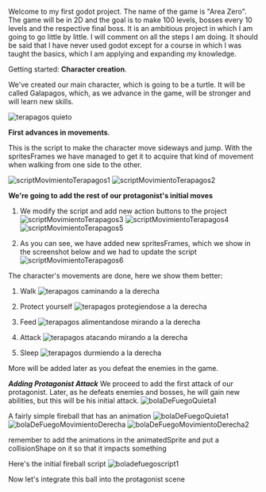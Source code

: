 Welcome to my first godot project. The name of the game is "Area Zero". The game will be in 2D and the goal is to make 100 levels,
bosses every 10 levels and the respective final boss.
It is an ambitious project in which I am going to go little by little.
I will comment on all the steps I am doing. It should be said that I have never used godot except for a course in which I was taught the basics, which I am applying and expanding my knowledge.

Getting started:
**Character creation**.

We've created our main character, which is going to be a turtle. It will be called Galapagos, which, as we advance in the game, will be stronger and will learn new skills.

![terapagos quieto](https://github.com/CristianRMN/Zero-Area/assets/172594866/0e445a6b-3b82-4f09-9b0b-11385372af9f)


**First advances in movements**.

This is the script to make the character move sideways and jump. With the spritesFrames we have managed to get it to acquire that kind of movement when walking from one side to the other.

![scriptMovimientoTerapagos1](https://github.com/CristianRMN/Zero-Area/assets/172594866/065ea9cf-e12c-4d6e-aec6-46721fcca020)
![scriptMovimientoTerapagos2](https://github.com/CristianRMN/Zero-Area/assets/172594866/6561145d-b53d-4775-ac53-cd713739d5c6)

**We're going to add the rest of our protagonist's initial moves**
1. We modify the script and add new action buttons to the project
   ![scriptMovimientoTerapagos3](https://github.com/CristianRMN/Zero-Area/assets/172594866/2691f35f-962d-4451-99ea-9654c3106738) 
   ![scriptMovimientoTerapagos4](https://github.com/CristianRMN/Zero-Area/assets/172594866/31d3e50c-35f9-4d10-afd8-a1de3fade28a)
   ![scriptMovimientoTerapagos5](https://github.com/CristianRMN/Zero-Area/assets/172594866/50a4daa6-ada4-4cd6-b050-e90cf6ed8b9d)

2. As you can see, we have added new spritesFrames, which we show in the screenshot below and we had to update the script
   ![scriptMovimientoTerapagos6](https://github.com/CristianRMN/Zero-Area/assets/172594866/cd9c3b78-136a-46bb-9530-0cbda78f21a1)

The character's movements are done, here we show them better:

1. Walk
![terapagos caminando a la derecha](https://github.com/CristianRMN/Zero-Area/assets/172594866/b20071c0-c655-4150-86d5-c88303e4c9ee)

2. Protect yourself
![terapagos protegiendose a la derecha](https://github.com/CristianRMN/Zero-Area/assets/172594866/119f093e-79a4-4141-9bfc-91af325133e1)

3. Feed
![terapagos alimentandose mirando a la derecha](https://github.com/CristianRMN/Zero-Area/assets/172594866/e6f786d5-214c-4773-b9c8-240e5fb35a6b)

4. Attack
![terapagos atacando mirando a la derecha](https://github.com/CristianRMN/Zero-Area/assets/172594866/de40a322-cb9d-4814-9139-808125af75ae)

5. Sleep
![terapagos durmiendo a la derecha](https://github.com/CristianRMN/Zero-Area/assets/172594866/8b842c31-5a58-40c2-ad91-f890859a5a13)

More will be added later as you defeat the enemies in the game.

***Adding Protagonist Attack***
We proceed to add the first attack of our protagonist. Later, as he defeats enemies and bosses, he will gain new abilities, but this will be his initial attack.
![bolaDeFuegoQuieta1](https://github.com/CristianRMN/Zero-Area/assets/172594866/4732d3b4-50db-4ab4-8f40-ea179d83b095)

A fairly simple fireball that has an animation
![bolaDeFuegoQuieta1](https://github.com/CristianRMN/Zero-Area/assets/172594866/85cc0d13-e649-4959-83e6-87f6cd37fa0a)
![bolaDeFuegoMovimientoDerecha](https://github.com/CristianRMN/Zero-Area/assets/172594866/92b63da7-3326-48eb-92f5-2b8b7fbe161c)
![bolaDeFuegoMovimientoDerecha2](https://github.com/CristianRMN/Zero-Area/assets/172594866/79813c93-3a00-4837-ab2d-2264b30c4076)

remember to add the animations in the animatedSprite and put a collisionShape on it so that it impacts something

Here's the initial fireball script
![boladefuegoscript1](https://github.com/CristianRMN/Zero-Area/assets/172594866/bd8aa9fc-8487-475b-be6d-8123c1121857)


Now let's integrate this ball into the protagonist scene
